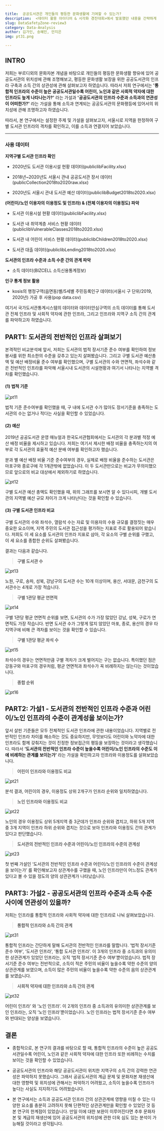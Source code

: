 ```yaml
---

title:  공공도서관은 개인들의 평등한 문화생활에 기여할 수 있는가?
description:  <데이터 활용 아이디어 & 시각화 경진대회>에서 발표했던 내용을 간략하게 소개하겠습니다!
slug: DataSafetyZone-review3
category: Data-Analysis
author: 김가인, 송혜민, 안지은
img: pt31.png

---
```




## INTRO

 저희는 부르디외의 문화자본 개념을 바탕으로 개인들의 평등한 문화생활 향유에 있어 공공도서관의 위치성에 관해 조명해보고, 평등한 문화생활 보장을 위한 공공도서관의 인프라 구축과 소득 간의 상관성에 관해 살펴보고자 하였습니다. 따라서 저희 연구에서는 __'통합적 인프라의 수준이 높은 공공도서관일수록 어린이, 노인과 같은 사회적 약자에 대한 인프라도 높게 나타나는가?'__  라는 가설과 __'공공도서관의 인프라 수준과 소득과의 연관성이 어떠한가?'__ 라는 가설을 통해 소득과 연계되는 공공도서관의 문화평등에 있어서의 위치성에 관해 조명하고자 하였습니다.

 따라서, 본 연구에서는 설정한 주제 및 가설을 살펴보고자, 서울시로 지역을 한정하여 구별 도서관 인프라의 격차를 확인하고, 이를 소득과 연결지어 보았습니다.

----

### 사용 데이터  

__지역구별 도서관 인프라 확인__  

- 2020년도 도서관 이용시설 현황 데이터(publiclibFacility.xlsx)

- 2018년~2020년도 서울시 관내 공공도서관 장서 데이터(publicCollection2018to2020raw.xlsx)

- 2020년도 서울시 관내 도서관 예산 데이터(publiclibBudget2018to2020.xlsx)

  

 __(어린이/노인 이용자의 이용정도 및 인프라) & (전체 이용자의 이용정도) 파악__ 

- 도서관 이용시설 현황 데이터(publiclibFacility.xlsx)

- 도서관 내 취약계층 서비스 현황 데이터(publiclibVulnerableClasses2018to2020.xlsx)

- 도서관 내 어린이 서비스 현황 데이터(publiclibChildren2018to2020.xlsx)

- 도서관 대출 데이터(publiclibLending2018to2020.xlsx)  



__도서관의 인프라 수준과 소득 수준 간의 관계 파악__ 

- 소득 데이터(BIZCELL 소득신용통계정보)



__인구 통계 정보 활용__ 

- kosis의 행정구역(읍면동)별/5세별 주민등록인구 데이터(서울시 구 단위/2019, 2020년) 가공 후 사용(pop data.csv) 



여기서 국가도서관통계시스템의 데이터와 데이터안심구역의 소득 데이터를 통해 도서관 전체 인프라 및 사회적 약자에 관한 인프라, 그리고 인프라와 지역구 소득 간의 관계를 파악하고자 하였습니다. 



## PART1: 도서관의 전반적인 인프라 살펴보기

본격적인 비교분석에 앞서, 저희는 도서관의 법적 장서기준 준수 여부를 확인하여 정보 봉사를 위한 최소한의 수준을 갖추고 있는지 살펴봤습니다. 그리고 구별 도서관 예산총액 및 예산 배정비율 준수 여부를 확인했으며, 구별 도서관의 수와 연면적, 좌석수와 같은 전반적인 인프라를 파악해 서울시내 도서관의 시설현황과 여기서 나타나는 지역별 격차를 확인했습니다.

#### (1) 법적 기준

![pt11](/DataSafetyZone-review3/pt11.png)

법적 기준 준수여부를 확인했을 때, 구 내에 도서관 수가 많아도 장서기준을 충족하는 도서관의 수는 없거나 적다는 사실을 확인할 수 있었습니다.



#### (2) 예산

2019년 공공도서관 운영 매뉴얼과 한국도서관협회에서는 도서관의 각 분과별 적정 예산 배정 비율을 제시하고 있습니다. 저희는 여기서 제시한 배정 비율을 충족하는지의 여부로 각 도서관의 효율적 예산 분배 여부를 확인하고자 했습니다. 

분과 별 예산 배정 비율 기준 준수여부의 경우, 실제로 배정 비율을 준수하는 도서관은 마포구와 종로구에 각 1개관밖에 없었습니다. 이 두 도서관만으로는 비교가 무의미했으므로 앞으로의 비교 대상에서 제외하기로 하였습니다. 

![pt12](/DataSafetyZone-review3/pt12.png)

구별 도서관 예산 총액도 확인했을 때, 위의 그래프를 보시면 알 수 있다시피, 개별 도서관의 지역별 예산 규모 차이가 크게 나타난다는 것을 확인할 수 있습니다.



#### (3) 구별 도서관 인프라 비교

구별 도서관의 수와 좌석수, 열람석 수는 자료 및 이용자의 수용 규모를 결정짓는 매우 중요한 요소이며, 지역 주민의 도서관 접근성을 평가하는 지표로 주로 활용되어 왔습니다. 저희도 이 세 요소를 도서관의 인프라 지표로 삼아, 각 요소의 구별 순위를 구했고, 이 세 요소를 종합한 순위도 살펴봤습니다.

결과는 다음과 같습니다.



> __구별 도서관 수__

![pt13](/DataSafetyZone-review3/pt13.png)

 노원, 구로, 송파, 성북, 강남구의 도서관 수는 10개 이상이며, 용산, 서대문, 금천구의 도서관수는 4개로 가장 적습니다.



> __구별 1관당 평균 연면적__

![pt14](/DataSafetyZone-review3/pt14.png)

구별 1관당 평균 연면적 순위를 보면, 도서관의 수가 가장 많았던 강남, 성북, 구로가 연면적도 가장 작습니다. 반면 도서관 수가 그렇게 많지 않았던 마포, 종로, 용산의 경우 타 지역구에 비해 큰 격차를 보이는 것을 확인할 수 있습니다. 



> __구별 1관당 평균 좌석 수__

![pt15](/DataSafetyZone-review3/pt15.png)

좌석수의 경우는 연면적만큼 구별 격차가 크게 벌어지는 구는 없습니다. 특이했던 점은 강동구와 마포구의 경우처럼, 평균 연면적과 좌석수가 꼭 비례하지는 않는다는 것이었습니다.



> __종합 순위__

![pt16](/DataSafetyZone-review3/pt16.png)



## PART2: 가설1 - 도서관의 전반적인 인프라 수준과 어린이/노인 인프라의 수준이 관계성을 보이는가?

앞서 살핀 기준들은 모두 전체적인 도서관 인프라에 관한 내용이었습니다. 지역별로 전반적인 인프라 차이를 해소하는 것도 중요하지만, 무엇보다도 어린이와 노약자에 대한 인프라도 함께 갖춰지는 것이 진정한 정보접근의 평등을 보장하는 것이라고 생각했습니다. 따라서 __‘도서관의 전반적인 인프라 수준이 높을수록 어린이/노인 인프라의 수준도 이에 비례하는 관계를 보이는가’__  라는 가설을 확인하고자 인프라와 이용정도를 살펴보았습니다. 



> __어린이 인프라와 이용정도 비교__ 

![pt21](/DataSafetyZone-review3/pt21.png)

분석 결과, 어린이의 경우, 이용정도 상위 2개구가 인프라 순위와 일치하였습니다.



> __노인 인프라와 이용정도 비교__ 

![pt22](/DataSafetyZone-review3/pt22.png)

노인의 경우 이용정도 상위 5개지역 중 3군데가 인프라 순위와 겹치고, 하위 5개 지역 중 3개 지역이 인프라 하위 순위와 겹치는 것으로 보아 인프라와 이용정도 간의 관계가 있다고 판단했습니다. 



> __도서관의 전반적인 인프라 수준과 어린이/노인 인프라의 수준의 관계성__ 

![pt23](/DataSafetyZone-review3/pt23.png)

첫 번째 가설인 ‘도서관의 전반적인 인프라 수준과 어린이/노인 인프라의 수준이 관계성을 보이는가’ 를 확인해보고자 상관계수를 구했을 때, 노인 인프라만이 어느정도 관계가 있다고 볼 수 있을 정도의 양의 상관관계가 나타났습니다.



## PART3: 가설2 - 공공도서관의 인프라 수준과 소득 수준 사이에 연관성이 있을까?

저희는 인프라를 통합적 인프라와 사회적 약자에 대한 인프라로 나눠 살펴보았습니다.



> __통합적 인프라와 소득 간의 관계__ 

![pt31](/DataSafetyZone-review3/pt31.png)

통합적 인프라는 간단하게 말해 도서관의 전반적인 인프라를 말합니다.  ‘법적 장서기준 준수 여부’, ‘도서관 인프라’, ‘통합 도서관 인프라’. 이 3개의 인프라 중 소득과의 유의미한 상관관계가 있었던 인프라는, 오직 ‘법적 장서기준 준수 여부’뿐이었습니다. 법적 장서기준 준수 여부는 전반적으로, 소득이 적은 주민의 비율이 높을수록 약한 수준의 양의 상관관계를 보였으며, 소득이 많은 주민의 비율이 높을수록 약한 수준의 음의 상관관계를 보였습니다. 



> __사회적 약자에 대한 인프라와 소득 간의 관계__ 

![pt32](/DataSafetyZone-review3/pt32.png)

어린이 인프라’ 와 ‘노인 인프라’. 이 2개의 인프라 중 소득과의 유의미한 상관관계를 보인 인프라는, 오직 ‘노인 인프라’뿐이었습니다. 노인 인프라는 법적 장서기준 준수 여부와 반대되는 양상을 보였습니다. 



## 결론 

- 종합적으로, 본 연구의 결과를 바탕으로 할 때, 통합적 인프라의 수준이 높은 공공도서관일수록 어린이, 노인과 같은 사회적 약자에 대한 인프라 또한 비례하는 수치를 보이는 것을 확인할 수 있었습니다.

-  공공도서관의 인프라와 해당 공공도서관이 위치한 지역구의 소득 간의 강력한 연관성은 파악하지 못했습니다. 그래서 공공도서관의 계급 문제 및 문화자본 재생산에 대한 영향력 및 위치성에 관해서는 파악하기 어려웠고, 소득이 높을수록 인프라가 높다는 사실도 지지하기도 어려웠습니다.
- 본 연구에서는 소득과 공공도서관 인프라 간의 상관관계에 영향을 미칠 수 있는 다양한 요소를 충분히 고려하지 못해 단편적인 상관관계만을 확인할 수 있었던 것 등 본 연구의 한계점이 있었습니다. 만일 이에 대한 보완이 이루어진다면 추후 문화자본 및 계급의 재생산에 있어 공공도서관의 위치성에 관한 더욱 심도 있는 분석이 가능해질 것이라고 생각됩니다.
